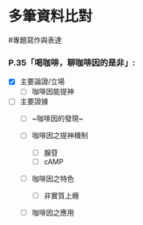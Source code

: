 # 多筆資料比對
#專題寫作與表達

### P.35「喝咖啡，聊咖啡因的是非」:
- [x] 主要論證/立場
	- [ ] 咖啡因能提神
- [ ] 主要證據
	- [ ] ~咖啡因的發現~
	- [ ] 咖啡因之提神機制
		- [ ] 腺苷
		- [ ] cAMP
	- [ ] 咖啡因之特色
		- [ ] 非實質上癮
	- [ ] 咖啡因之應用

